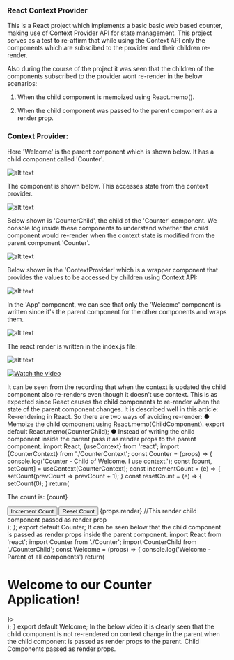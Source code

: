 ### React Context Provider

This is a React project which implements a basic basic web based counter, making use of Context Provider API for state management. This project serves as a test to re-affirm that while using the Context API only the components which are subscibed to the provider and their children re-render.

Also during the course of the project it was seen that the children of the components subscribed to the provider wont re-render in the below scenarios:

1. When the child component is memoized using React.memo().

2. When the child component was passed to the parent component as a render prop.


### Context Provider:

Here 'Welcome' is the parent component which is shown below. It has a child component
called 'Counter'.

![alt text](https://github.com/madhavms/React-Context-Provider-Example/blob/master/Images/1.png)

The <Counter/> component is shown below. This accesses state from the context provider.

![alt text](https://github.com/madhavms/React-Context-Provider-Example/blob/master/Images/2.png)

Below shown is 'CounterChild', the child of the 'Counter' component. We console log
inside these components to understand whether the child component would re-render when
the context state is modified from the parent component 'Counter'.

![alt text](https://github.com/madhavms/React-Context-Provider-Example/blob/master/Images/3.png)

Below shown is the 'ContextProvider' which is a wrapper component that provides the
values to be accessed by children using Context API:

![alt text](https://github.com/madhavms/React-Context-Provider-Example/blob/master/Images/4.png)

In the 'App' component, we can see that only the 'Welcome' component is written since
it's the parent component for the other components and wraps them.

![alt text](https://github.com/madhavms/React-Context-Provider-Example/blob/master/Images/5.png)

The react render is written in the index.js file:

![alt text](https://github.com/madhavms/React-Context-Provider-Example/blob/master/Images/6.png)

[![Watch the video](https://github.com/madhavms/React-Context-Provider-Example/blob/master/Images/video_1.png)](https://www.youtube.com/watch?v=ozueVnfPuTQ)

It can be seen from the recording that when
the context is updated the child component also re-renders even though it doesn’t use
context. This is as expected since React causes the child components to re-render when the
state of the parent component changes. It is described well in this article: Re-rendering in
React.
So there are two ways of avoiding re-render:
● Memoize the child component using React.memo(ChildComponent).
export default React.memo(CounterChild);
● Instead of writing the child component inside the parent pass it as render props to the
parent component.
import React, {useContext} from 'react';
import {CounterContext} from './CounterContext';
const Counter = (props) => {
console.log('Counter - Child of Welcome. I use context.');
const [count, setCount] = useContext(CounterContext);
const incrementCount = (e) => {
setCount(prevCount => prevCount + 1);
}
const resetCount = (e) => {
setCount(0);
}
return(
<div>
<p>The count is: {count}</p>
<button onClick={incrementCount}>Increment Count</button>
<button onClick={resetCount} style={{'margin':'10px'}}>Reset
Count</button>
{props.render} //This render child component passed as render prop
</div>
);
};
export default Counter;
It can be seen below that the child component is passed as render props inside the
parent component.
import React from 'react';
import Counter from './Counter';
import CounterChild from './CounterChild';
const Welcome = (props) => {
console.log('Welcome - Parent of all components')
return(
<div>
<h1>Welcome to our Counter Application!</h1>
<Counter render={<CounterChild/>}>
</Counter>
</div>
);
}
export default Welcome;
In the below video it is clearly seen that the child component is not re-rendered on
context change in the parent when the child component is passed as render props to
the parent.
Child Components passed as render props.
